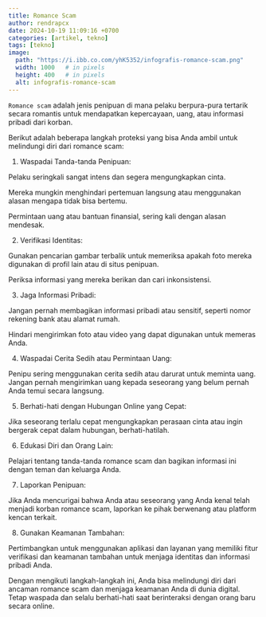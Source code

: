 ```yaml
---
title: Romance Scam
author: rendrapcx
date: 2024-10-19 11:09:16 +0700
categories: [artikel, tekno]
tags: [tekno]
image:
  path: "https://i.ibb.co.com/yhK5352/infografis-romance-scam.png"
  width: 1000   # in pixels
  height: 400   # in pixels
  alt: infografis-romance-scam
---
```



`Romance scam` adalah jenis penipuan di mana pelaku berpura-pura tertarik secara romantis untuk mendapatkan kepercayaan, uang, atau informasi pribadi dari korban. 

Berikut adalah beberapa langkah proteksi yang bisa Anda ambil untuk melindungi diri dari romance scam:

1. Waspadai Tanda-tanda Penipuan:

Pelaku seringkali sangat intens dan segera mengungkapkan cinta.

Mereka mungkin menghindari pertemuan langsung atau menggunakan alasan mengapa tidak bisa bertemu.

Permintaan uang atau bantuan finansial, sering kali dengan alasan mendesak.

2. Verifikasi Identitas:

Gunakan pencarian gambar terbalik untuk memeriksa apakah foto mereka digunakan di profil lain atau di situs penipuan.

Periksa informasi yang mereka berikan dan cari inkonsistensi.

3. Jaga Informasi Pribadi:

Jangan pernah membagikan informasi pribadi atau sensitif, seperti nomor rekening bank atau alamat rumah.

Hindari mengirimkan foto atau video yang dapat digunakan untuk memeras Anda.

4. Waspadai Cerita Sedih atau Permintaan Uang:

Penipu sering menggunakan cerita sedih atau darurat untuk meminta uang. Jangan pernah mengirimkan uang kepada seseorang yang belum pernah Anda temui secara langsung.

5. Berhati-hati dengan Hubungan Online yang Cepat:

Jika seseorang terlalu cepat mengungkapkan perasaan cinta atau ingin bergerak cepat dalam hubungan, berhati-hatilah.

6. Edukasi Diri dan Orang Lain:

Pelajari tentang tanda-tanda romance scam dan bagikan informasi ini dengan teman dan keluarga Anda.

7. Laporkan Penipuan:

Jika Anda mencurigai bahwa Anda atau seseorang yang Anda kenal telah menjadi korban romance scam, laporkan ke pihak berwenang atau platform kencan terkait.

8. Gunakan Keamanan Tambahan:

Pertimbangkan untuk menggunakan aplikasi dan layanan yang memiliki fitur verifikasi dan keamanan tambahan untuk menjaga identitas dan informasi pribadi Anda.

Dengan mengikuti langkah-langkah ini, Anda bisa melindungi diri dari ancaman romance scam dan menjaga keamanan Anda di dunia digital. Tetap waspada dan selalu berhati-hati saat berinteraksi dengan orang baru secara online.